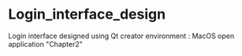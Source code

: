 # Login_interface_design
Login interface designed using Qt creator
environment : MacOS
open application "Chapter2"
